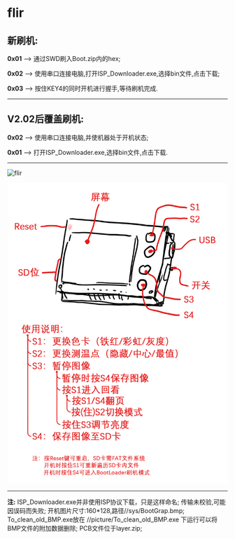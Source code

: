 # flir

## 新刷机:

**0x01** --> 通过SWD刷入Boot.zip内的hex;

**0x02** --> 使用串口连接电脑,打开ISP_Downloader.exe,选择bin文件,点击下载;

**0x03** --> 按住KEY4的同时开机进行握手,等待刷机完成.
***

## V2.02后覆盖刷机:

**0x02** --> 使用串口连接电脑,并使机器处于开机状态;

**0x01** --> 打开ISP_Downloader.exe,选择bin文件,点击下载.
***

![flir](https://github.com/AnalogDragon/flir/blob/master/1.jpg)

![flir](https://github.com/AnalogDragon/flir/blob/master/readme.png)
***

**注:**
ISP_Downloader.exe并非使用ISP协议下载，只是这样命名;
传输未校验,可能因误码而失败;
开机图片尺寸:160*128,路径//sys/BootGrap.bmp; 
To_clean_old_BMP.exe放在 //picture/To_clean_old_BMP.exe 下运行可以将BMP文件的附加数据删除;
PCB文件位于layer.zip;

